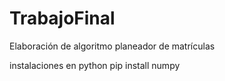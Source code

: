 # TrabajoFinal
Elaboración de algoritmo planeador de matrículas

instalaciones en python 
pip install numpy

